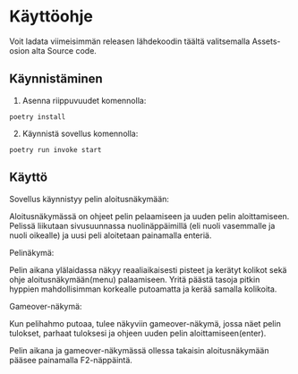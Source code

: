 # Käyttöohje

Voit ladata viimeisimmän releasen lähdekoodin täältä valitsemalla Assets-osion alta Source code.

## Käynnistäminen


1. Asenna riippuvuudet komennolla:

```poetry install```

2. Käynnistä sovellus komennolla:

```poetry run invoke start```

## Käyttö

Sovellus käynnistyy pelin aloitusnäkymään:

Aloitusnäkymässä on ohjeet pelin pelaamiseen ja uuden pelin aloittamiseen.
Pelissä liikutaan sivusuunnassa nuolinäppäimillä (eli nuoli vasemmalle ja nuoli oikealle) ja uusi peli aloitetaan painamalla enteriä.

Pelinäkymä:

Pelin aikana ylälaidassa näkyy reaaliaikaisesti pisteet ja kerätyt kolikot sekä ohje aloitusnäkymään(menu) palaamiseen.
Yritä päästä tasoja pitkin hyppien mahdollisimman korkealle putoamatta ja kerää samalla kolikoita.

Gameover-näkymä:

Kun pelihahmo putoaa, tulee näkyviin gameover-näkymä, jossa näet pelin tulokset, parhaat tuloksesi ja ohjeen uuden pelin aloittamiseen(enter).

Pelin aikana ja gameover-näkymässä ollessa takaisin aloitusnäkymään pääsee painamalla F2-näppäintä.
